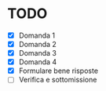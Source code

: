 # TODO
- [x] Domanda 1
- [x] Domanda 2
- [x] Domanda 3
- [x] Domanda 4
- [x] Formulare bene risposte
- [ ] Verifica e sottomissione
